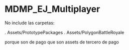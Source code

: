 # MDMP_EJ_Multiplayer

No include las carpetas:

. Assets/PrototypePackages
. Assets/PolygonBattleRoyale

porque son de pago que son assets de tercero de pago
